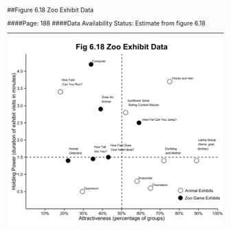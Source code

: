 ##Figure 6.18 Zoo Exhibit Data

####Page: 188
####Data Availability Status: Estimate from figure 6.18
***
![`Zoo Exhibit Data`](fig06-18_zoo-exhibit-data.png)


